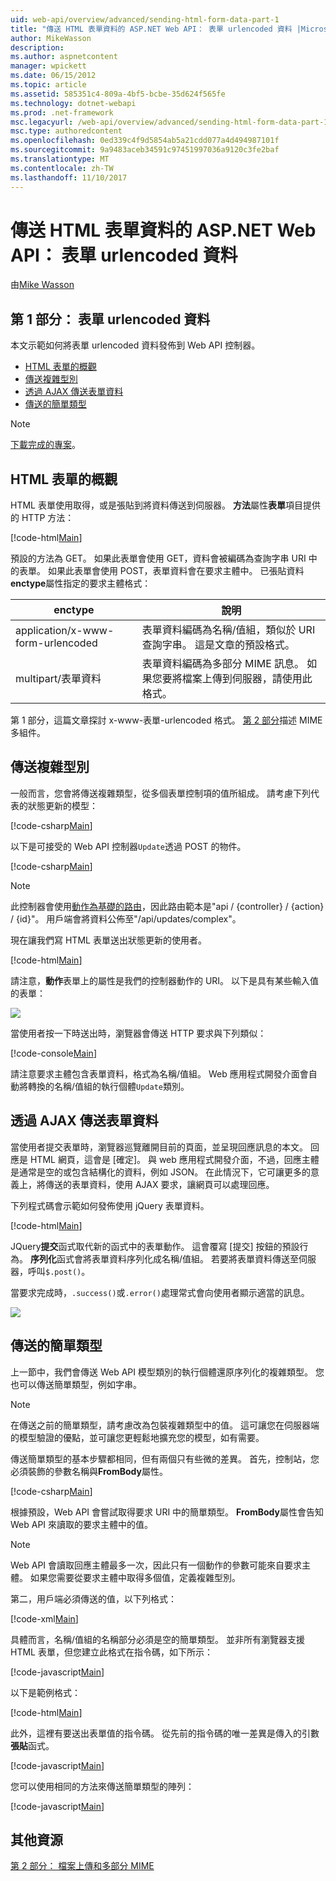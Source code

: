 ```yaml
---
uid: web-api/overview/advanced/sending-html-form-data-part-1
title: "傳送 HTML 表單資料的 ASP.NET Web API： 表單 urlencoded 資料 |Microsoft 文件"
author: MikeWasson
description: 
ms.author: aspnetcontent
manager: wpickett
ms.date: 06/15/2012
ms.topic: article
ms.assetid: 585351c4-809a-4bf5-bcbe-35d624f565fe
ms.technology: dotnet-webapi
ms.prod: .net-framework
msc.legacyurl: /web-api/overview/advanced/sending-html-form-data-part-1
msc.type: authoredcontent
ms.openlocfilehash: 0ed339c4f9d5854ab5a21cdd077a4d494987101f
ms.sourcegitcommit: 9a9483aceb34591c97451997036a9120c3fe2baf
ms.translationtype: MT
ms.contentlocale: zh-TW
ms.lasthandoff: 11/10/2017
---
```

<a name="sending-html-form-data-in-aspnet-web-api-form-urlencoded-data"></a>傳送 HTML 表單資料的 ASP.NET Web API： 表單 urlencoded 資料
====================
由[Mike Wasson](https://github.com/MikeWasson)

## <a name="part-1-form-urlencoded-data"></a>第 1 部分： 表單 urlencoded 資料

本文示範如何將表單 urlencoded 資料發佈到 Web API 控制器。

- [HTML 表單的概觀](#overview_of_html_forms)
- [傳送複雜型別](#sending_complex_types)
- [透過 AJAX 傳送表單資料](#sending_form_data_via_ajax)
- [傳送的簡單類型](#sending_simple_types)

> [!NOTE]
> [下載完成的專案](https://code.msdn.microsoft.com/ASPNET-Web-API-Sending-a6f9d007)。


<a id="overview_of_html_forms"></a>
## <a name="overview-of-html-forms"></a>HTML 表單的概觀

HTML 表單使用取得，或是張貼到將資料傳送到伺服器。 **方法**屬性**表單**項目提供的 HTTP 方法：

[!code-html[Main](sending-html-form-data-part-1/samples/sample1.html)]

預設的方法為 GET。 如果此表單會使用 GET，資料會被編碼為查詢字串 URI 中的表單。 如果此表單會使用 POST，表單資料會在要求主體中。 已張貼資料**enctype**屬性指定的要求主體格式：

| enctype | 說明 |
| --- | --- |
| application/x-www-form-urlencoded | 表單資料編碼為名稱/值組，類似於 URI 查詢字串。 這是文章的預設格式。 |
| multipart/表單資料 | 表單資料編碼為多部分 MIME 訊息。 如果您要將檔案上傳到伺服器，請使用此格式。 |

第 1 部分，這篇文章探討 x-www-表單-urlencoded 格式。 [第 2 部分](sending-html-form-data-part-2.md)描述 MIME 多組件。

<a id="sending_complex_types"></a>
## <a name="sending-complex-types"></a>傳送複雜型別

一般而言，您會將傳送複雜類型，從多個表單控制項的值所組成。 請考慮下列代表的狀態更新的模型：

[!code-csharp[Main](sending-html-form-data-part-1/samples/sample2.cs)]

以下是可接受的 Web API 控制器`Update`透過 POST 的物件。

[!code-csharp[Main](sending-html-form-data-part-1/samples/sample3.cs)]

> [!NOTE]
> 此控制器會使用[動作為基礎的路由](../web-api-routing-and-actions/routing-in-aspnet-web-api.md#routing_by_action_name)，因此路由範本是&quot;api / {controller} / {action} / {id}&quot;。 用戶端會將資料公佈至&quot;/api/updates/complex&quot;。


現在讓我們寫 HTML 表單送出狀態更新的使用者。

[!code-html[Main](sending-html-form-data-part-1/samples/sample4.html)]

請注意，**動作**表單上的屬性是我們的控制器動作的 URI。 以下是具有某些輸入值的表單：

![](sending-html-form-data-part-1/_static/image1.png)

當使用者按一下時送出時，瀏覽器會傳送 HTTP 要求與下列類似：

[!code-console[Main](sending-html-form-data-part-1/samples/sample5.cmd)]

請注意要求主體包含表單資料，格式為名稱/值組。 Web 應用程式開發介面會自動將轉換的名稱/值組的執行個體`Update`類別。

<a id="sending_form_data_via_ajax"></a>
## <a name="sending-form-data-via-ajax"></a>透過 AJAX 傳送表單資料

當使用者提交表單時，瀏覽器巡覽離開目前的頁面，並呈現回應訊息的本文。 回應是 HTML 網頁，這會是 [確定]。 與 web 應用程式開發介面，不過，回應主體是通常是空的或包含結構化的資料，例如 JSON。 在此情況下，它可讓更多的意義上，將傳送的表單資料，使用 AJAX 要求，讓網頁可以處理回應。

下列程式碼會示範如何發佈使用 jQuery 表單資料。

[!code-html[Main](sending-html-form-data-part-1/samples/sample6.html)]

JQuery**提交**函式取代新的函式中的表單動作。 這會覆寫 [提交] 按鈕的預設行為。 **序列化**函式會將表單資料序列化成名稱/值組。 若要將表單資料傳送至伺服器，呼叫`$.post()`。

當要求完成時，`.success()`或`.error()`處理常式會向使用者顯示適當的訊息。

![](sending-html-form-data-part-1/_static/image2.png)

<a id="sending_simple_types"></a>
## <a name="sending-simple-types"></a>傳送的簡單類型

上一節中，我們會傳送 Web API 模型類別的執行個體還原序列化的複雜類型。 您也可以傳送簡單類型，例如字串。

> [!NOTE]
> 在傳送之前的簡單類型，請考慮改為包裝複雜類型中的值。 這可讓您在伺服器端的模型驗證的優點，並可讓您更輕鬆地擴充您的模型，如有需要。


傳送簡單類型的基本步驟都相同，但有兩個只有些微的差異。 首先，控制站，您必須裝飾的參數名稱與**FromBody**屬性。

[!code-csharp[Main](sending-html-form-data-part-1/samples/sample7.cs?highlight=3)]

根據預設，Web API 會嘗試取得要求 URI 中的簡單類型。 **FromBody**屬性會告知 Web API 來讀取的要求主體中的值。

> [!NOTE]
> Web API 會讀取回應主體最多一次，因此只有一個動作的參數可能來自要求主體。 如果您需要從要求主體中取得多個值，定義複雜型別。


第二，用戶端必須傳送的值，以下列格式：

[!code-xml[Main](sending-html-form-data-part-1/samples/sample8.xml)]

具體而言，名稱/值組的名稱部分必須是空的簡單類型。 並非所有瀏覽器支援 HTML 表單，但您建立此格式在指令碼，如下所示：

[!code-javascript[Main](sending-html-form-data-part-1/samples/sample9.js)]

以下是範例格式：

[!code-html[Main](sending-html-form-data-part-1/samples/sample10.html)]

此外，這裡有要送出表單值的指令碼。 從先前的指令碼的唯一差異是傳入的引數**張貼**函式。

[!code-javascript[Main](sending-html-form-data-part-1/samples/sample11.js?highlight=2)]

您可以使用相同的方法來傳送簡單類型的陣列：

[!code-javascript[Main](sending-html-form-data-part-1/samples/sample12.js)]

## <a name="additional-resources"></a>其他資源

[第 2 部分： 檔案上傳和多部分 MIME](sending-html-form-data-part-2.md)
